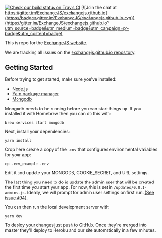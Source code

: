  [![Check our build status on Travis CI](https://travis-ci.org/ExchangeJS/exchangejs.com.svg?branch=master)](https://travis-ci.org/ExchangeJS/exchangejs.com) [![Join the chat at https://gitter.im/ExchangeJS/exchangejs.github.io](https://badges.gitter.im/ExchangeJS/exchangejs.github.io.svg)](https://gitter.im/ExchangeJS/exchangejs.github.io?utm_source=badge&utm_medium=badge&utm_campaign=pr-badge&utm_content=badge)

This is repo for the [ExchangeJS website](http://www.exchangejs.com).

We are tracking all issues on the [exchangejs.github.io repository](https://github.com/ExchangeJS/exchangejs.github.io/issues).

## Getting Started

Before trying to get started, make sure you've installed:

 * [Node.js](https://nodejs.org/en/download/)
 * [Yarn package manager](https://yarnpkg.com/en/docs/install)
 * [Mongodb](https://www.mongodb.com/)

 Mongodb needs to be running before you can start things up. If you installed it with Homebrew then you can do this with:

    brew services start mongodb

Next, install your dependencies:

    yarn install

Crop here create a copy of the `.env` that configures environmental variables for your app:

    cp .env_example .env

Edit it and update your MONGODB, COOKIE_SECRET, and URL settings.

The last thing you need to do is update the admin user that will be created the first time you start your app. For now, this is set in `/updates/0.0.1-admins.js`. Ideally, we will prompt for admin user settings on first run. [(See issue #94)](https://github.com/ExchangeJS/exchangejs-org/issues/94).

You can then run the local development server with:

    yarn dev

To deploy your changes just push to GitHub. Once they're merged into master
they'll deploy to Heroku and our site automatically in a few minutes.

